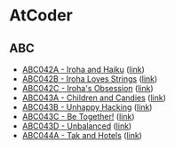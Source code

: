 # AtCoder

## ABC
- [ABC042A - Iroha and Haiku](ABC042/A) ([link](https://atcoder.jp/contests/abc042/tasks/abc042_a))
- [ABC042B - Iroha Loves Strings](ABC042/B) ([link](https://atcoder.jp/contests/abc042/tasks/abc042_b))
- [ABC042C - Iroha's Obsession](ABC042/C) ([link](https://atcoder.jp/contests/abc042/tasks/abc042_c))
- [ABC043A - Children and Candies](ABC043/A) ([link](https://atcoder.jp/contests/abc043/tasks/abc043_a))
- [ABC043B - Unhappy Hacking](ABC043/B) ([link](https://atcoder.jp/contests/abc043/tasks/abc043_b))
- [ABC043C - Be Together!](ABC043/C) ([link](https://atcoder.jp/contests/abc043/tasks/abc043_c))
- [ABC043D - Unbalanced](ABC043/D) ([link](https://atcoder.jp/contests/abc043/tasks/abc043_d))
- [ABC044A - Tak and Hotels](ABC044/A) ([link](https://atcoder.jp/contests/abc044/tasks/abc044_a))
